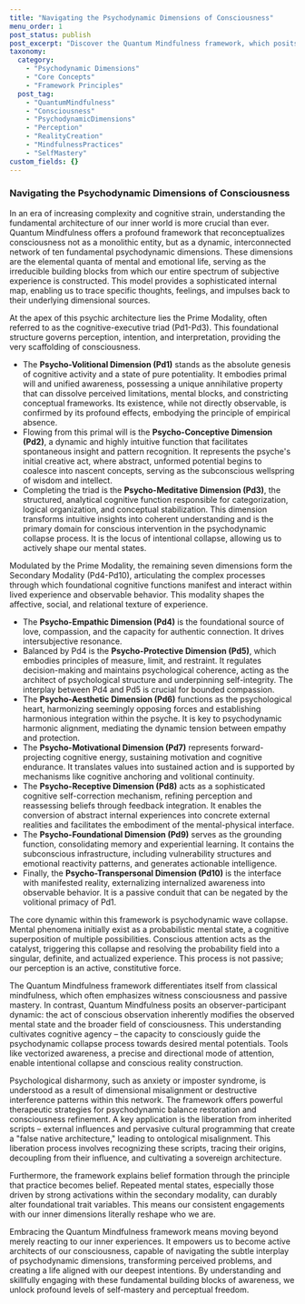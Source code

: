 ```yaml
---
title: "Navigating the Psychodynamic Dimensions of Consciousness"
menu_order: 1
post_status: publish
post_excerpt: "Discover the Quantum Mindfulness framework, which posits that consciousness is composed of ten dynamic psychodynamic dimensions. Learn how these 'quanta' of mental life interact to shape our perception and experience of reality. This post explores the Prime and Secondary Modalities, the process of psychodynamic wave collapse, and how conscious attention can be leveraged for active mastery and personal transformation."
taxonomy:
  category:
    - "Psychodynamic Dimensions"
    - "Core Concepts"
    - "Framework Principles"
  post_tag:
    - "QuantumMindfulness"
    - "Consciousness"
    - "PsychodynamicDimensions"
    - "Perception"
    - "RealityCreation"
    - "MindfulnessPractices"
    - "SelfMastery"
custom_fields: {}
---
```


### Navigating the Psychodynamic Dimensions of Consciousness

In an era of increasing complexity and cognitive strain, understanding the fundamental architecture of our inner world is more crucial than ever. Quantum Mindfulness offers a profound framework that reconceptualizes consciousness not as a monolithic entity, but as a dynamic, interconnected network of ten fundamental psychodynamic dimensions. These dimensions are the elemental quanta of mental and emotional life, serving as the irreducible building blocks from which our entire spectrum of subjective experience is constructed. This model provides a sophisticated internal map, enabling us to trace specific thoughts, feelings, and impulses back to their underlying dimensional sources.

At the apex of this psychic architecture lies the Prime Modality, often referred to as the cognitive-executive triad (Pd1-Pd3). This foundational structure governs perception, intention, and interpretation, providing the very scaffolding of consciousness.

*   The **Psycho-Volitional Dimension (Pd1)** stands as the absolute genesis of cognitive activity and a state of pure potentiality. It embodies primal will and unified awareness, possessing a unique annihilative property that can dissolve perceived limitations, mental blocks, and constricting conceptual frameworks. Its existence, while not directly observable, is confirmed by its profound effects, embodying the principle of empirical absence.
*   Flowing from this primal will is the **Psycho-Conceptive Dimension (Pd2)**, a dynamic and highly intuitive function that facilitates spontaneous insight and pattern recognition. It represents the psyche's initial creative act, where abstract, unformed potential begins to coalesce into nascent concepts, serving as the subconscious wellspring of wisdom and intellect.
*   Completing the triad is the **Psycho-Meditative Dimension (Pd3)**, the structured, analytical cognitive function responsible for categorization, logical organization, and conceptual stabilization. This dimension transforms intuitive insights into coherent understanding and is the primary domain for conscious intervention in the psychodynamic collapse process. It is the locus of intentional collapse, allowing us to actively shape our mental states.

Modulated by the Prime Modality, the remaining seven dimensions form the Secondary Modality (Pd4-Pd10), articulating the complex processes through which foundational cognitive functions manifest and interact within lived experience and observable behavior. This modality shapes the affective, social, and relational texture of experience.

*   The **Psycho-Empathic Dimension (Pd4)** is the foundational source of love, compassion, and the capacity for authentic connection. It drives intersubjective resonance.
*   Balanced by Pd4 is the **Psycho-Protective Dimension (Pd5)**, which embodies principles of measure, limit, and restraint. It regulates decision-making and maintains psychological coherence, acting as the architect of psychological structure and underpinning self-integrity. The interplay between Pd4 and Pd5 is crucial for bounded compassion.
*   The **Psycho-Aesthetic Dimension (Pd6)** functions as the psychological heart, harmonizing seemingly opposing forces and establishing harmonious integration within the psyche. It is key to psychodynamic harmonic alignment, mediating the dynamic tension between empathy and protection.
*   The **Psycho-Motivational Dimension (Pd7)** represents forward-projecting cognitive energy, sustaining motivation and cognitive endurance. It translates values into sustained action and is supported by mechanisms like cognitive anchoring and volitional continuity.
*   The **Psycho-Receptive Dimension (Pd8)** acts as a sophisticated cognitive self-correction mechanism, refining perception and reassessing beliefs through feedback integration. It enables the conversion of abstract internal experiences into concrete external realities and facilitates the embodiment of the mental-physical interface.
*   The **Psycho-Foundational Dimension (Pd9)** serves as the grounding function, consolidating memory and experiential learning. It contains the subconscious infrastructure, including vulnerability structures and emotional reactivity patterns, and generates actionable intelligence.
*   Finally, the **Psycho-Transpersonal Dimension (Pd10)** is the interface with manifested reality, externalizing internalized awareness into observable behavior. It is a passive conduit that can be negated by the volitional primacy of Pd1.

The core dynamic within this framework is psychodynamic wave collapse. Mental phenomena initially exist as a probabilistic mental state, a cognitive superposition of multiple possibilities. Conscious attention acts as the catalyst, triggering this collapse and resolving the probability field into a singular, definite, and actualized experience. This process is not passive; our perception is an active, constitutive force.

The Quantum Mindfulness framework differentiates itself from classical mindfulness, which often emphasizes witness consciousness and passive mastery. In contrast, Quantum Mindfulness posits an observer-participant dynamic: the act of conscious observation inherently modifies the observed mental state and the broader field of consciousness. This understanding cultivates cognitive agency – the capacity to consciously guide the psychodynamic collapse process towards desired mental potentials. Tools like vectorized awareness, a precise and directional mode of attention, enable intentional collapse and conscious reality construction.

Psychological disharmony, such as anxiety or imposter syndrome, is understood as a result of dimensional misalignment or destructive interference patterns within this network. The framework offers powerful therapeutic strategies for psychodynamic balance restoration and consciousness refinement. A key application is the liberation from inherited scripts – external influences and pervasive cultural programming that create a "false native architecture," leading to ontological misalignment. This liberation process involves recognizing these scripts, tracing their origins, decoupling from their influence, and cultivating a sovereign architecture.

Furthermore, the framework explains belief formation through the principle that practice becomes belief. Repeated mental states, especially those driven by strong activations within the secondary modality, can durably alter foundational trait variables. This means our consistent engagements with our inner dimensions literally reshape who we are.

Embracing the Quantum Mindfulness framework means moving beyond merely reacting to our inner experiences. It empowers us to become active architects of our consciousness, capable of navigating the subtle interplay of psychodynamic dimensions, transforming perceived problems, and creating a life aligned with our deepest intentions. By understanding and skillfully engaging with these fundamental building blocks of awareness, we unlock profound levels of self-mastery and perceptual freedom.